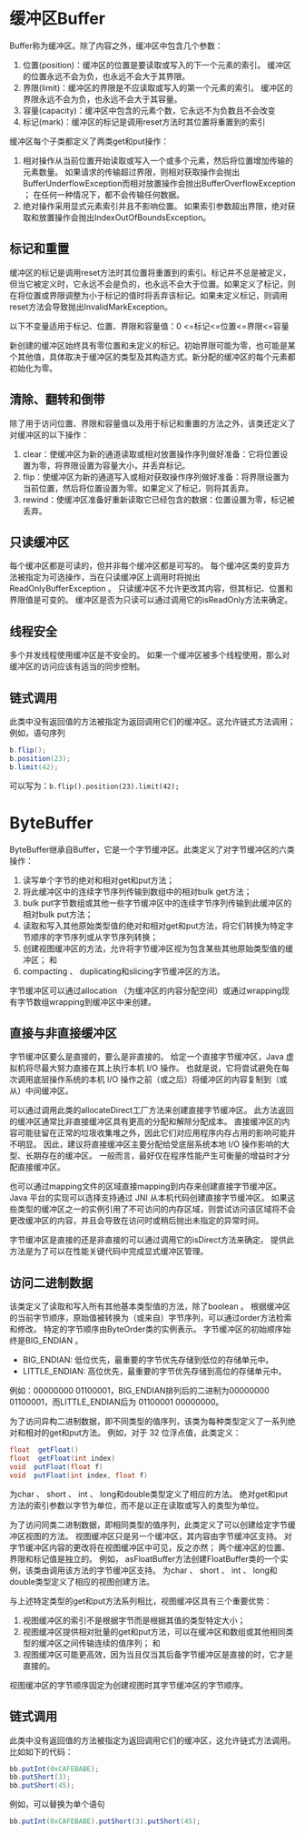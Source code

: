 # 缓冲区Buffer

Buffer称为缓冲区。除了内容之外，缓冲区中包含几个参数：

1. 位置(position)：缓冲区的位置是要读取或写入的下一个元素的索引。 缓冲区的位置永远不会为负，也永远不会大于其界限。
2. 界限(limit)：缓冲区的界限是不应读取或写入的第一个元素的索引。 缓冲区的界限永远不会为负，也永远不会大于其容量。
3. 容量(capacity)：缓冲区中包含的元素个数，它永远不为负数且不会改变
4. 标记(mark)：缓冲区的标记是调用reset方法时其位置将重置到的索引

缓冲区每个子类都定义了两类get和put操作：

1. 相对操作从当前位置开始读取或写入一个或多个元素，然后将位置增加传输的元素数量。
   如果请求的传输超过界限，则相对获取操作会抛出BufferUnderflowException而相对放置操作会抛出BufferOverflowException ； 在任何一种情况下，都不会传输任何数据。
2. 绝对操作采用显式元素索引并且不影响位置。 如果索引参数超出界限，绝对获取和放置操作会抛出IndexOutOfBoundsException。

## 标记和重置

缓冲区的标记是调用reset方法时其位置将重置到的索引。标记并不总是被定义，但当它被定义时，它永远不会是负的，也永远不会大于位置。如果定义了标记，则在将位置或界限调整为小于标记的值时将丢弃该标记。如果未定义标记，则调用reset方法会导致抛出InvalidMarkException。

以下不变量适用于标记、位置、界限和容量值：0 <=标记<=位置<=界限<=容量

新创建的缓冲区始终具有零位置和未定义的标记。初始界限可能为零，也可能是某个其他值，具体取决于缓冲区的类型及其构造方式。新分配的缓冲区的每个元素都初始化为零。

## 清除、翻转和倒带

除了用于访问位置、界限和容量值以及用于标记和重置的方法之外，该类还定义了对缓冲区的以下操作：

1. clear：使缓冲区为新的通道读取或相对放置操作序列做好准备：它将位置设置为零，将界限设置为容量大小，并丢弃标记。
2. flip：使缓冲区为新的通道写入或相对获取操作序列做好准备：将界限设置为当前位置，然后将位置设置为零。如果定义了标记，则将其丢弃。
3. rewind：使缓冲区准备好重新读取它已经包含的数据：位置设置为零，标记被丢弃。

## 只读缓冲区

每个缓冲区都是可读的，但并非每个缓冲区都是可写的。 每个缓冲区类的变异方法被指定为可选操作，当在只读缓冲区上调用时将抛出ReadOnlyBufferException 。 只读缓冲区不允许更改其内容，但其标记、位置和界限值是可变的。
缓冲区是否为只读可以通过调用它的isReadOnly方法来确定。

## 线程安全

多个并发线程使用缓冲区是不安全的。 如果一个缓冲区被多个线程使用，那么对缓冲区的访问应该有适当的同步控制。

## 链式调用

此类中没有返回值的方法被指定为返回调用它们的缓冲区。这允许链式方法调用； 例如，语句序列

```java
b.flip(); 
b.position(23); 
b.limit(42); 
```

可以写为：`b.flip().position(23).limit(42);`

# ByteBuffer

ByteBuffer继承自Buffer，它是一个字节缓冲区。此类定义了对字节缓冲区的六类操作：

1. 读写单个字节的绝对和相对get和put方法；
2. 将此缓冲区中的连续字节序列传输到数组中的相对bulk get方法；
3. bulk put字节数组或其他一些字节缓冲区中的连续字节序列传输到此缓冲区的相对bulk put方法；
4. 读取和写入其他原始类型值的绝对和相对get和put方法，将它们转换为特定字节顺序的字节序列或从字节序列转换；
5. 创建视图缓冲区的方法，允许将字节缓冲区视为包含某些其他原始类型值的缓冲区； 和
6. compacting 、 duplicating和slicing字节缓冲区的方法。

字节缓冲区可以通过allocation （为缓冲区的内容分配空间）或通过wrapping现有字节数组wrapping到缓冲区中来创建。

## 直接与非直接缓冲区

字节缓冲区要么是直接的，要么是非直接的。 给定一个直接字节缓冲区，Java 虚拟机将尽最大努力直接在其上执行本机 I/O 操作。 也就是说，它将尝试避免在每次调用底层操作系统的本机 I/O
操作之前（或之后）将缓冲区的内容复制到（或从）中间缓冲区。

可以通过调用此类的allocateDirect工厂方法来创建直接字节缓冲区。 此方法返回的缓冲区通常比非直接缓冲区具有更高的分配和解除分配成本。 直接缓冲区的内容可能驻留在正常的垃圾收集堆之外，因此它们对应用程序内存占用的影响可能并不明显。
因此，建议将直接缓冲区主要分配给受底层系统本地 I/O 操作影响的大型、长期存在的缓冲区。 一般而言，最好仅在程序性能产生可衡量的增益时才分配直接缓冲区。

也可以通过mapping文件的区域直接mapping到内存来创建直接字节缓冲区。 Java 平台的实现可以选择支持通过 JNI 从本机代码创建直接字节缓冲区。
如果这些类型的缓冲区之一的实例引用了不可访问的内存区域，则尝试访问该区域将不会更改缓冲区的内容，并且会导致在访问时或稍后抛出未指定的异常时间。

字节缓冲区是直接的还是非直接的可以通过调用它的isDirect方法来确定。 提供此方法是为了可以在性能关键代码中完成显式缓冲区管理。

## 访问二进制数据

该类定义了读取和写入所有其他基本类型值的方法，除了boolean 。 根据缓冲区的当前字节顺序，原始值被转换为（或来自）字节序列，可以通过order方法检索和修改。 特定的字节顺序由ByteOrder类的实例表示。
字节缓冲区的初始顺序始终是BIG_ENDIAN 。

* BIG_ENDIAN: 低位优先，最重要的字节优先存储到低位的存储单元中。
* LITTLE_ENDIAN: 高位优先，最重要的字节优先存储到高位的存储单元中。

例如：00000000 01100001，BIG_ENDIAN排列后的二进制为00000000 01100001，而LITTLE_ENDIAN后为 01100001 00000000。

为了访问异构二进制数据，即不同类型的值序列，该类为每种类型定义了一系列绝对和相对的get和put方法。 例如，对于 32 位浮点值，此类定义：

```java
float  getFloat()
float  getFloat(int index)
void  putFloat(float f)
void  putFloat(int index, float f)
```

为char 、 short 、 int 、 long和double类型定义了相应的方法。 绝对get和put方法的索引参数以字节为单位，而不是以正在读取或写入的类型为单位。

为了访问同类二进制数据，即相同类型的值序列，此类定义了可以创建给定字节缓冲区视图的方法。 视图缓冲区只是另一个缓冲区，其内容由字节缓冲区支持。 对字节缓冲区内容的更改将在视图缓冲区中可见，反之亦然； 两个缓冲区的位置、界限和标记值是独立的。
例如， asFloatBuffer方法创建FloatBuffer类的一个实例，该类由调用该方法的字节缓冲区支持。 为char 、 short 、 int 、 long和double类型定义了相应的视图创建方法。

与上述特定类型的get和put方法系列相比，视图缓冲区具有三个重要优势：

1. 视图缓冲区的索引不是根据字节而是根据其值的类型特定大小；
2. 视图缓冲区提供相对批量的get和put方法，可以在缓冲区和数组或其他相同类型的缓冲区之间传输连续的值序列； 和
3. 视图缓冲区可能更高效，因为当且仅当其后备字节缓冲区是直接的时，它才是直接的。

视图缓冲区的字节顺序固定为创建视图时其字节缓冲区的字节顺序。

## 链式调用

此类中没有返回值的方法被指定为返回调用它们的缓冲区，这允许链式方法调用。比如如下的代码：

```java
bb.putInt(0xCAFEBABE);
bb.putShort(3);
bb.putShort(45);
```

例如，可以替换为单个语句

```java
bb.putInt(0xCAFEBABE).putShort(3).putShort(45);
```